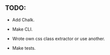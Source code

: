 ## TODO:

- Add Chalk.

- Make CLI.

- Wrote own css class extractor or use another.

- Make tests.
